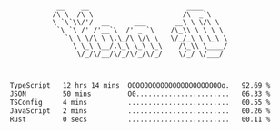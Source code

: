 <div align="center">
<pre><code>
 __    __                        ____      
/\ \  /\ \                      /\  _`\    
\ `\`\\/'/  __      ___       __\ \ \/\ \  
 `\ `\ /' /'__`\  /' _ `\    /\_\\ \ \ \ \ 
   `\ \ \/\ \ \.\_/\ \/\ \   \/_/_\ \ \_\ \
     \ \_\ \__/.\_\ \_\ \_\    /\_\\ \____/
      \/_/\/__/\/_/\/_/\/_/    \/_/ \/___/ 
                                           

</code></pre>

<!--START_SECTION:waka-->

```txt
TypeScript   12 hrs 14 mins  OOOOOOOOOOOOOOOOOOOOOOOo.   92.69 %
JSON         50 mins         O0.......................   06.33 %
TSConfig     4 mins          .........................   00.55 %
JavaScript   2 mins          .........................   00.26 %
Rust         0 secs          .........................   00.11 %
```

<!--END_SECTION:waka-->
